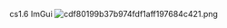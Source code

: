 cs1.6  ImGui
<img src="https://i.mji.rip/2025/09/14/cdf80199b37b974fdf1aff197684c421.png" alt="cdf80199b37b974fdf1aff197684c421.png" border="0">
